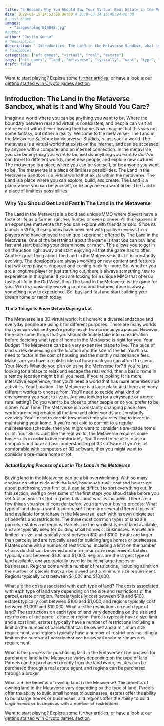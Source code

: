 ```yaml
---
title: "5 Reasons Why You Should Buy Your Virtual Real Estate in the Metaverse's Next BIG Game"
date: 2022-03-15T14:53:00+06:00 # 2020-03-14T15:40:24+06:00
# post thumb
images:
  - "images/blog/819848.jpg"
#author
author: "Justin Guese"
# description
description: " Introduction: The Land in the Metaverse Sandbox, what is it and Why Should You Care?Imagine a world where you can be anything you want to be. Where the bo"
# Taxonomies
categories: ["nft games", "virtual", "real", "estate"]
tags: ["nft games", "land", "metaverse", "typically", "want", "type", "parcels"]
draft: false
---
```



Want to start playing? Explore some [further articles](/blog/), or have a look at our [getting started with Crypto games section](/services/how-do-i-get-started/).


## Introduction: The Land in the Metaverse Sandbox, what is it and Why Should You Care?

Imagine a world where you can be anything you want to be. Where the boundary between real and virtual is nonexistent, and people can visit an entire world without ever leaving their home. Now imagine that this was not some fantasy, but rather a reality. Welcome to the metaverse- The Land in the Metaverse Sandbox by Metaversal Studios, is just such a world.
The metaverse is a virtual world that exists on the internet, and can be accessed by anyone with a computer and an internet connection. In the metaverse, you can be anything you want to be, and do anything you want to do. You can travel to different worlds, meet new people, and explore new cultures. The metaverse is a place where you can be yourself, or be anyone you want to be. The metaverse is a place of limitless possibilities. The Land in the Metaverse Sandbox is a virtual world that exists within the metaverse. The Land is a place where you can explore, build, and create. The Land is a place where you can be yourself, or be anyone you want to be. The Land is a place of limitless possibilities.

### Why You Should Get Land Fast in The Land in the Metaverse

The Land in the Metaverse is a bold and unique MMO where players have a taste of life as a farmer, rancher, hunter, or even pioneer. All this happens in an expansive metaverse that you can explore with friends or solo. Since its launch in 2015, these games have been met with positive reviews from players who have enjoyed the unique experience offered by The Land in the Metaverse.
One of the best things about the game is that you can [ buy ](https://accounts.binance.com/en/register?ref=37092355) land fast and start building your dream home or ranch. This allows you to get in on the action right away and start enjoying all that the game has to offer. Another great thing about The Land in the Metaverse is that it is constantly evolving. The developers are always working on new content and features that will keep players engaged and coming back for more. 
So, whether you are a longtime player or just starting out, there is always something new to experience in this game. If you are looking for a unique MMO that offers a taste of life in the Old West, then The Land in the Metaverse is the game for you. With its constantly evolving content and features, there is always something new to experience. So, [ buy ](https://accounts.binance.com/en/register?ref=37092355) land fast and start building your dream home or ranch today.

#### The 5 Things to Know Before Buying a Lot

The Metaverse is a 3D virtual world. It's home to a diverse landscape and everyday people are using it for different purposes. There are many worlds that you can visit and you're pretty much free to do as you please. However, there are some things that you should definitely take into consideration before deciding what type of home in the Metaverse is right for you.
Your Budget. The Metaverse can be a very expensive place to live. The price of land varies depending on the location and the size of the lot. You'll also need to factor in the cost of housing and the monthly maintenance fees. Make sure you have a realistic idea of how much you can afford to spend. 
Your Needs What do you plan on using the Metaverse for? If you're just looking for a place to relax and escape the real world, then a basic home in a remote location might be all you need. If you're looking for a more interactive experience, then you'll need a world that has more amenities and activities. 
Your Location. The Metaverse is a large place and there are many different worlds to choose from. You'll need to decide what kind of environment you want to live in. Are you looking for a cityscape or a more rural setting? Do you want to be close to other people or do you prefer to be alone? 
Your Time. The Metaverse is a constantly changing place. New worlds are being created all the time and older worlds are constantly evolving. You'll need to decide how much time you're willing to invest in maintaining your home. If you're not able to commit to a regular maintenance schedule, then you might want to consider a pre-made home or lot. 
Your Skills. Just like the real world, the Metaverse requires some basic skills in order to live comfortably. You'll need to be able to use a computer and have a basic understanding of 3D software. If you're not comfortable with computers or 3D software, then you might want to consider a pre-made home or lot.

##### Actual Buying Process of a Lot in The Land in the Metaverse

Buying land in the Metaverse can be a bit overwhelming. With so many choices on what to do with the land, how much it will cost and how to go about purchasing your first lot, it can be difficult to sort everything out. 
In this section, we'll go over some of the first steps you should take before you set foot on your first lot in game, talk about what is included.
There are a few things you should consider before you start your buying process:
What type of land do you want to purchase? There are several different types of land available for purchase in the Metaverse, each with its own unique set of benefits and restrictions. The three most common types of land are parcels, estates and regions. Parcels are the smallest type of land available, and are typically used for building small homes or businesses. Parcels are limited in size, and typically cost between $10 and $100. Estate are larger than parcels, and are typically used for building large homes or businesses. Estates come with a number of restrictions, including a limit on the number of parcels that can be owned and a minimum size requirement. Estates typically cost between $100 and $1,000. Regions are the largest type of land available, and are typically used for building large homes or businesses. Regions come with a number of restrictions, including a limit on the number of parcels that can be owned and a minimum size requirement. Regions typically cost between $1,000 and $10,000.

What are the costs associated with each type of land? The costs associated with each type of land vary depending on the size and restrictions of the parcel, estate or region. Parcels typically cost between $10 and $100, estates typically cost between $100 and $1,000, and regions typically cost between $1,000 and $10,000. 
What are the restrictions on each type of land? The restrictions on each type of land vary depending on the size and restrictions of the parcel, estate or region. Parcels typically have a size limit and a cost limit, estates typically have a number of restrictions including a limit on the number of parcels that can be owned and a minimum size requirement, and regions typically have a number of restrictions including a limit on the number of parcels that can be owned and a minimum size requirement. 

What is the process for purchasing land in the Metaverse? The process for purchasing land in the Metaverse varies depending on the type of land. Parcels can be purchased directly from the landowner, estates can be purchased through a real estate agent, and regions can be purchased through a broker. 

What are the benefits of owning land in the Metaverse? The benefits of owning land in the Metaverse vary depending on the type of land. Parcels offer the ability to build small homes or businesses, estates offer the ability to build large homes or businesses, and regions offer the ability to build large homes or businesses with a number of restrictions.


Want to start playing? Explore some [further articles](/blog/), or have a look at our [getting started with Crypto games section](/services/how-do-i-get-started/).

